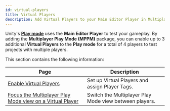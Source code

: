 ```yaml
---
id: virtual-players
title: Virtual Players
description: Add Virtual Players to your Main Editor Player in Multiplayer Play Mode.
---
```


Unity's [**Play mode**](https://docs.unity3d.com/Manual/GameView.html) uses the **Main Editor Player** to test your gameplay. By adding the **Multiplayer Play Mode (MPPM)** package, you can enable up to 3 additional **Virtual Players** to the **Play mode** for a total of 4 players to test projects with multiple players.

This section contains the following information:

<!--
<div className="table-columns-plain" >
| Page | Description |
</div>
-->

| **Page**                                              | **Description**                                        |
|-|-|
| [Enable Virtual Players](../virtual-players/virtual-players-enable)   | Set up Virtual Players and assign Player Tags.         |
| [Focus the Multiplayer Play Mode view on a Virtual Player](../virtual-players/virtual-players-focus) | Switch the Multiplayer Play Mode view between players. |

